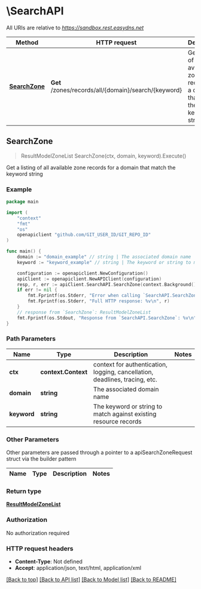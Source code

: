 # \SearchAPI

All URIs are relative to *https://sandbox.rest.easydns.net*

Method | HTTP request | Description
------------- | ------------- | -------------
[**SearchZone**](SearchAPI.md#SearchZone) | **Get** /zones/records/all/{domain}/search/{keyword} | Get a listing of all available zone records for a domain that match the keyword string



## SearchZone

> ResultModelZoneList SearchZone(ctx, domain, keyword).Execute()

Get a listing of all available zone records for a domain that match the keyword string

### Example

```go
package main

import (
	"context"
	"fmt"
	"os"
	openapiclient "github.com/GIT_USER_ID/GIT_REPO_ID"
)

func main() {
	domain := "domain_example" // string | The associated domain name
	keyword := "keyword_example" // string | The keyword or string to match against existing resource records

	configuration := openapiclient.NewConfiguration()
	apiClient := openapiclient.NewAPIClient(configuration)
	resp, r, err := apiClient.SearchAPI.SearchZone(context.Background(), domain, keyword).Execute()
	if err != nil {
		fmt.Fprintf(os.Stderr, "Error when calling `SearchAPI.SearchZone``: %v\n", err)
		fmt.Fprintf(os.Stderr, "Full HTTP response: %v\n", r)
	}
	// response from `SearchZone`: ResultModelZoneList
	fmt.Fprintf(os.Stdout, "Response from `SearchAPI.SearchZone`: %v\n", resp)
}
```

### Path Parameters


Name | Type | Description  | Notes
------------- | ------------- | ------------- | -------------
**ctx** | **context.Context** | context for authentication, logging, cancellation, deadlines, tracing, etc.
**domain** | **string** | The associated domain name | 
**keyword** | **string** | The keyword or string to match against existing resource records | 

### Other Parameters

Other parameters are passed through a pointer to a apiSearchZoneRequest struct via the builder pattern


Name | Type | Description  | Notes
------------- | ------------- | ------------- | -------------



### Return type

[**ResultModelZoneList**](ResultModelZoneList.md)

### Authorization

No authorization required

### HTTP request headers

- **Content-Type**: Not defined
- **Accept**: application/json, text/html, application/xml

[[Back to top]](#) [[Back to API list]](../README.md#documentation-for-api-endpoints)
[[Back to Model list]](../README.md#documentation-for-models)
[[Back to README]](../README.md)

